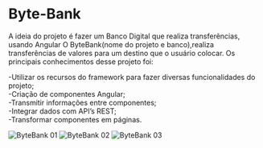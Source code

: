 # Byte-Bank
<p>A ideia do projeto é fazer um Banco Digital que realiza transferências, usando Angular
O ByteBank(nome do projeto e banco),realiza transferências de valores para um destino que o usuário colocar.
Os principais conhecimentos desse projeto foi:<p/>

-Utilizar os recursos do framework para fazer diversas funcionalidades do projeto;<br>
-Criação de componentes Angular;<br>
-Transmitir informações entre componentes;<br>
-Integrar dados com API’s REST;<br>
-Transformar componentes em páginas.<br>

![ByteBank 01](https://user-images.githubusercontent.com/83931417/133685553-9ebb4e35-93c8-45a0-aac1-a0093d4be281.png)
![ByteBank 02](https://user-images.githubusercontent.com/83931417/133685557-423cc31e-41a4-4c77-b4cc-5c6b1d3c321b.png)
![ByteBank 03](https://user-images.githubusercontent.com/83931417/133685560-0bfbae04-2897-4ba3-9ede-18c2ec84e11b.png)

